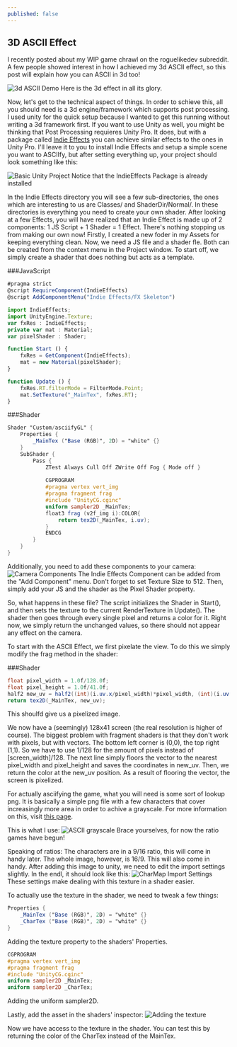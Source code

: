 ```yaml
---
published: false
---
```


## 3D ASCII Effect

I recently posted about my WIP game chrawl on the roguelikedev subreddit. A few people showed interest in how I achieved my 3d ASCII effect, so this post will explain how you can ASCII in 3d too!

![3d ASCII Demo](http://i.imgur.com/Mm5OksT.gif)
Here is the 3d effect in all its glory.

Now, let's get to the technical aspect of things. In order to schieve this, all you should need is a 3d engine/framework which supports post processing. I used unity for the quick setup because I wanted to get this running without writing a 3d framework first. If you want to use Unity as well, you might be thinking that Post Processing requieres Unity Pro. It does, but with a package called [Indie Effects](http://forum.unity3d.com/threads/indieeffects-bringing-almost-aaa-quality-post-process-fx-to-unity-indie.198568/) you can achieve similar effects to the ones in Unity Pro. I'll leave it to you to install Indie Effects and setup a simple scene you want to ASCIIfy, but after setting everything up, your project should look something like this:

![Basic Unity Project](http://i.imgur.com/6zsevcC.png)
Notice that the IndieEffects Package is already installed

In the Indie Effects directory you will see a few sub-directories, the ones which are interesting to us are Classes/ and ShaderDir/Normal/. In these directories is everything you need to create your own shader. After looking at a few Effects, you will have realized that an Indie Effect is made up of 2 components: 1 JS Script + 1 Shader = 1 Effect. There's nothing stopping us from making our own now! Firstly, I created a new foder in my Assets for keeping everything clean. Now, we need a JS file and a shader fle. Both can be created from the context menu in the Project window. To start off, we simply create a shader that does nothing but acts as a template.

###JavaScript
```javascript
#pragma strict
@script RequireComponent(IndieEffects)
@script AddComponentMenu("Indie Effects/FX Skeleton")

import IndieEffects;
import UnityEngine.Texture;
var fxRes : IndieEffects;
private var mat : Material;
var pixelShader : Shader;

function Start () {
	fxRes = GetComponent(IndieEffects);
    mat = new Material(pixelShader);
}

function Update () {
	fxRes.RT.filterMode = FilterMode.Point;
    mat.SetTexture("_MainTex", fxRes.RT);
}
```
###Shader
```glsl
Shader "Custom/asciifyGL" {
	Properties {
		_MainTex ("Base (RGB)", 2D) = "white" {}
	}
	SubShader {
		Pass {
            ZTest Always Cull Off ZWrite Off Fog { Mode off }
           
       	 	CGPROGRAM
        	#pragma vertex vert_img
        	#pragma fragment frag
        	#include "UnityCG.cginc"
        	uniform sampler2D _MainTex;
        	float3 frag (v2f_img i):COLOR{
				return tex2D(_MainTex, i.uv);
        	}
        	ENDCG
        }
    }
}
```

Additionally, you need to add these components to your camera:
![Camera Components](http://i.imgur.com/CAzWNkf.png)
The Indie Effects Component can be added from the "Add Component" menu. Don't forget to set Texture Size to 512. Then, simply add your JS and the shader as the Pixel Shader property.

So, what happens in these file? The script initializes the Shader in Start(), and then sets the texture to the current RenderTexture in Update(). The shader then goes through every single pixel and returns a color for it. Right now, we simply return the unchanged values, so there should not appear any effect on the camera. 

To start with the ASCII Effect, we first pixelate the view. To do this we simply modify  the frag method in the shader:

###Shader
```glsl
float pixel_width = 1.0f/128.0f;
float pixel_height = 1.0f/41.0f;
half2 new_uv = half2((int)(i.uv.x/pixel_width)*pixel_width, (int)(i.uv.y/pixel_height)*pixel_height);
return tex2D(_MainTex, new_uv);
```
This shoulfd give us a pixelized image.

We now have a (seemingly) 128x41 screen (the real resolution is higher of course). The biggest problem with fragment shaders is that they don't work with pixels, but with vectors. The bottom left corner is (0,0), the top right (1,1). So we have to use 1/128 for the amount of pixels instead of [screen_width]/128. The next line simply floors the vector to the nearest pixel_width and pixel_height and saves the coordinates in new_uv. Then, we return the color at the new_uv position. As a result of flooring the vector, the screen is pixelized.

For actually asciifying the game, what you will need is some sort of lookup png. It is basically a simple png file with a few characters that cover increasingly more area in order to achive a grayscale. For more information on this, visit [this page](http://paulbourke.net/dataformats/asciiart/). 

This is what I use:
![ASCII grayscale](http://i.imgur.com/ScbSP70.png)
Brace yourselves, for now the ratio games have begun!

Speaking of ratios:
The characters are in a 9/16 ratio, this will come in handy later. The whole image, however, is 16/9. This will also come in handy. After adding this image to unity, we need to edit the import settings slightly. In the endl, it should look like this:
![CharMap Import Settings](http://i.imgur.com/q9hxqaL.png)
These settings make dealing with this texture in a shader easier.

To actually use the texture in the shader, we need to tweak a few things:
```glsl
Properties {
	_MainTex ("Base (RGB)", 2D) = "white" {}
	_CharTex ("Base (RGB)", 2D) = "white" {}
}
```
Adding the texture property to the shaders' Properties.

```glsl
CGPROGRAM
#pragma vertex vert_img
#pragma fragment frag
#include "UnityCG.cginc"
uniform sampler2D _MainTex;
uniform sampler2D _CharTex;
```
Adding the uniform sampler2D.

Lastly, add the asset in the shaders' inspector:
![Adding the texture](http://i.imgur.com/RjxiYIc.png)

Now we have access to the texture in the shader.
You can test this by returning the color of the CharTex instead of the MainTex.
